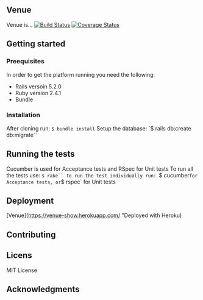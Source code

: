 Venue
------
Venue is...
[![Build Status](https://semaphoreci.com/api/v1/craftacademy/venue/branches/development/badge.svg)](https://semaphoreci.com/craftacademy/venue)
[![Coverage Status](https://coveralls.io/repos/github/CraftAcademy/venue/badge.svg?branch=development)](https://coveralls.io/github/CraftAcademy/venue?branch=development)

## Getting started

### Preequisites
In order to get the platform running you need the following:
* Rails versoin 5.2.0
* Ruby version 2.4.1
* Bundle

### Installation
After cloning run:
`$ bundle install`
Setup the database:
`$ rails db:create db:migrate``

## Running the tests
Cucumber is used for Acceptance tests and RSpec for Unit tests
To run all the tests use:
`$ rake``
To run the test individually run:
`$ cucumber`
for Acceptance tests, or
`$ rspec`
for Unit tests

## Deployment
[Venue](https://venue-show.herokuapp.com/ "Deployed with Heroku)

## Contributing

## Licens
MIT License

## Acknowledgments
